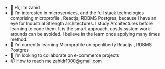 - 👋 Hi, I’m zahid
- 👀 I’m interested in microservices, and the full stack technologies comprising microprofile , Reactjs, RDBMS Postgres,
      because  I have an eye for Industrial Strength architectures. 
      I study Architectures before learning to code them. It is the smart approach, costly system work arounds can be avoided.
      I believe in the learn once applying many times method.  
- 🌱 I’m currently learning  Microprofile on openliberty Reactjs , RDBMS Postgres
- 💞️ I’m looking to collaborate on  e-commerce projects
- 📫 How to reach me zahidr1000@gmail.com

<!---
zahidr/zahidr is a ✨ special ✨ repository because its `README.md` (this file) appears on your GitHub profile.
You can click the Preview link to take a look at your changes.
--->
